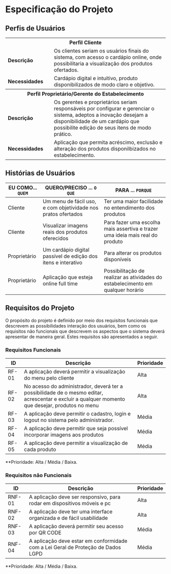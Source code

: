 # Especificação do Projeto

## Perfis de Usuários


<table>
<tbody>
<tr align=center>
<th colspan="2">Perfil Cliente </th>
</tr>
<tr>
<td width="150px"><b>Descrição</b></td>
<td width="600px"> Os clientes seriam os usuários finais do sistema, com acesso o cardápio online, onde possibilitaria a visualização dos produtos ofertados.  </td>
</tr>
<tr>
<td><b>Necessidades</b></td>
<td> Cardápio digital e intuitivo, produto disponibilizados de modo claro e objetivo. </td>
</tr>
<tr align=center>
<th colspan="2">Perfil Proprietário/Gerente do Estabelecimento </th>
</tr>
<tr>
<td width="150px"><b>Descrição</b></td>
<td width="600px"> Os gerentes e proprietários seriam responsáveis por configurar e gerenciar o sistema, adeptos a inovação desejam a disponibilidade de um cardápio que possibilite edição de seus itens de modo prático.</td>
</tr>
<tr>
<td><b>Necessidades</b></td>
<td> Aplicação que permita acréscimo, exclusão e alteração dos produtos disponilbizados no estabelecimento. </td>
</tr>

</tbody>
</table>


## Histórias de Usuários


|EU COMO... `QUEM`   | QUERO/PRECISO ... `O QUE` |PARA ... `PORQUE`                 |
|--------------------|---------------------------|----------------------------------|
| Cliente            |Um menu de fácil uso, e com objetividade nos pratos ofertados|Ter uma maior facilidade no entendimento dos produtos|
| Cliente            |Visualizar imagens reais dos produtos oferecidos| Para fazer uma escolha mais assertiva e trazer uma ideia mais real do produto|
| Proprietário       | Um cardápio digital passível de edição dos itens e interativo|Para alterar os produtos disponíveis|
| Proprietário| Aplicação que esteja online full time| Possibilitação de realizar as atividades do estabelecimento em qualquer horário|


## Requisitos do Projeto

O propósito do projeto é definido por meio dos requisitos funcionais que descrevem as possibilidades interação dos usuários, bem como os requisitos não funcionais que descrevem os aspectos que o sistema deverá apresentar de maneira geral. Estes requisitos são apresentados a seguir.

### Requisitos Funcionais



|ID    | Descrição                | Prioridade |
|-------|---------------------------------|----|
| RF-01 |A aplicação deverá permitir a visualização do menu pelo cliente|Alta|
| RF-02 |No acesso do administrador, deverá ter a possibilidade de o mesmo editar, acrescentar e excluir a qualquer momento que desejar, produtos no menu|Alta|
| RF-03 |A aplicação deve permitir o cadastro, login e logout no sistema pelo administrador.|Média|
| RF-04 |A aplicação deve permitir que seja possível incorporar imagens aos produtos|Média|
| RF-05 |A aplicação deve permitir a visualização de cada produto|Média|



**Prioridade: Alta / Média / Baixa. 

### Requisitos não Funcionais



|ID      | Descrição               |Prioridade |
|--------|-------------------------|----|
| RNF-01 | A aplicação deve ser responsivo, para rodar em dispositivos móveis e pc|Alta| 
| RNF-02 | A aplicação deve ter uma interface organizada e de fácil usabilidade|Alta|
| RNF-03 | A aplicação deverá permitir seu acesso por QR CODE|Média|
| RNF-04 | A aplicação deve estar em conformidade com a Lei Geral de Proteção de Dados LGPD|Média|

**Prioridade: Alta / Média / Baixa. 

